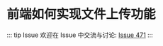 # 前端如何实现文件上传功能



::: tip Issue 
 欢迎在 Issue 中交流与讨论: [Issue 471](https://github.com/shfshanyue/Daily-Question/issues/471) 
:::



